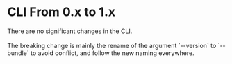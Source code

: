 # CLI From 0.x to 1.x

There are no significant changes in the CLI.\
\
The breaking change is mainly the rename of the argument \`--version\` to \`--bundle\` to avoid conflict, and follow the new naming everywhere.

